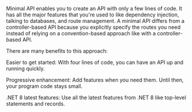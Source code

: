 Minimal API enables you to create an API with only a few lines of code. It has all the major features that you're used to like dependency injection, talking to databases, and route management. A minimal API differs from a controller-based API because you explicitly specify the routes you need instead of relying on a convention-based approach like with a controller-based API.

There are many benefits to this approach:

Easier to get started: With four lines of code, you can have an API up and running quickly.

Progressive enhancement: Add features when you need them. Until then, your program code stays small.

.NET 8 latest features: Use all the latest features from .NET 8 like top-level statements and records.
